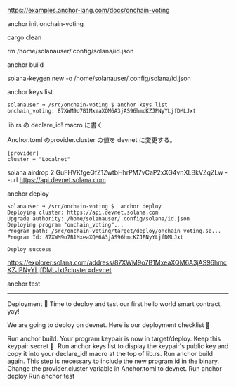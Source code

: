 https://examples.anchor-lang.com/docs/onchain-voting

anchor init onchain-voting



cargo clean

rm /home/solanauser/.config/solana/id.json

anchor build


solana-keygen new -o /home/solanauser/.config/solana/id.json

anchor keys list

```
solanauser ➜ /src/onchain-voting $ anchor keys list
onchain_voting: 87XWM9o7B1MxeaXQM6A3jAS96hmcKZJPNyYLjfDMLJxt
```

lib.rs の declare_id! macro に書く

Anchor.toml のprovider.cluster の値を devnet に変更する。

```
[provider]
cluster = "Localnet"
```


solana airdrop 2 GuFHVKfgeQfZ1ZwtbHhrPM7vCaP2xXG4vnXLBkVZqZLw --url https://api.devnet.solana.com


anchor deploy



```
solanauser ➜ /src/onchain-voting $  anchor deploy
Deploying cluster: https://api.devnet.solana.com
Upgrade authority: /home/solanauser/.config/solana/id.json
Deploying program "onchain_voting"...
Program path: /src/onchain-voting/target/deploy/onchain_voting.so...
Program Id: 87XWM9o7B1MxeaXQM6A3jAS96hmcKZJPNyYLjfDMLJxt

Deploy success
```

https://explorer.solana.com/address/87XWM9o7B1MxeaXQM6A3jAS96hmcKZJPNyYLjfDMLJxt?cluster=devnet




anchor test




-----

Deployment 🎉
Time to deploy and test our first hello world smart contract, yay!

We are going to deploy on devnet. Here is our deployment checklist 🚀

Run anchor build. Your program keypair is now in target/deploy. Keep this keypair secret 🤫.
Run anchor keys list to display the keypair's public key and copy it into your declare_id! macro at the top of lib.rs.
Run anchor build again. This step is necessary to include the new program id in the binary.
Change the provider.cluster variable in Anchor.toml to devnet.
Run anchor deploy
Run anchor test